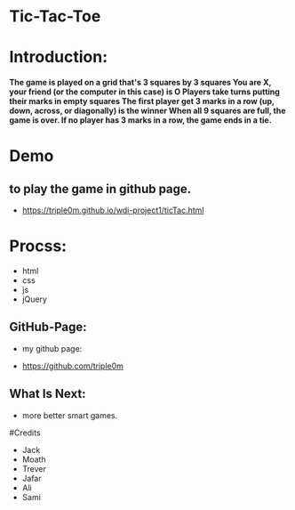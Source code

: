 # Tic-Tac-Toe

# Introduction:

#### The game is played on a grid that's 3 squares by 3 squares You are X, your friend (or the computer in this case) is O Players take turns putting their marks in empty squares The first player get 3 marks in a row (up, down, across, or diagonally) is the winner When all 9 squares are full, the game is over. If no player has 3 marks in a row, the game ends in a tie.

# Demo

## to play the game in github page.

- https://triple0m.github.io/wdi-project1/ticTac.html

# Procss:

- html
- css
- js
- jQuery

## GitHub-Page:

- my github page:

* https://github.com/triple0m

## What Is Next:

- more better smart games.

#Credits

- Jack
- Moath
- Trever
- Jafar
- Ali
- Sami
